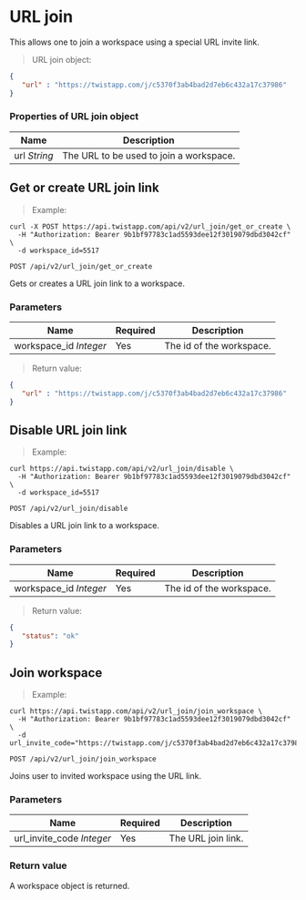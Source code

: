 # URL join

This allows one to join a workspace using a special URL invite link.

> URL join object:

```json
{
   "url" : "https://twistapp.com/j/c5370f3ab4bad2d7eb6c432a17c37986"
}
```

### Properties of URL join object

| Name | Description |
| ---- | --- |
| url *String* | The URL to be used to join a workspace. |


## Get or create URL join link

> Example:

```shell
curl -X POST https://api.twistapp.com/api/v2/url_join/get_or_create \
  -H "Authorization: Bearer 9b1bf97783c1ad5593dee12f3019079dbd3042cf" \
  -d workspace_id=5517
```

`POST /api/v2/url_join/get_or_create`

Gets or creates a URL join link to a workspace.

### Parameters

| Name | Required | Description |
| --- | --- | --- |
| workspace_id *Integer* | Yes | The id of the workspace. |

> Return value:

```json
{
   "url" : "https://twistapp.com/j/c5370f3ab4bad2d7eb6c432a17c37986"
}
```

## Disable URL join link

> Example:

```shell
curl https://api.twistapp.com/api/v2/url_join/disable \
  -H "Authorization: Bearer 9b1bf97783c1ad5593dee12f3019079dbd3042cf" \
  -d workspace_id=5517
```

`POST /api/v2/url_join/disable`

Disables a URL join link to a workspace.

### Parameters

| Name | Required | Description |
| --- | --- | --- |
| workspace_id *Integer* | Yes | The id of the workspace. |

> Return value:

```json
{
   "status": "ok"
}
```

## Join workspace

> Example:

```shell
curl https://api.twistapp.com/api/v2/url_join/join_workspace \
  -H "Authorization: Bearer 9b1bf97783c1ad5593dee12f3019079dbd3042cf" \
  -d url_invite_code="https://twistapp.com/j/c5370f3ab4bad2d7eb6c432a17c37986"
```

`POST /api/v2/url_join/join_workspace`

Joins user to invited workspace using the URL link.

### Parameters

| Name | Required | Description |
| --- | --- | --- |
| url_invite_code *Integer* | Yes | The URL join link. |

### Return value

A workspace object is returned.
